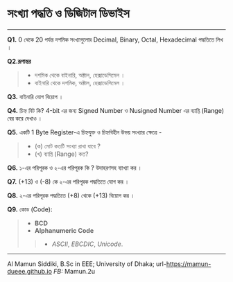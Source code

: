 # সংখ্যা পদ্ধতি ও ডিজিটাল ডিভাইস 
 ---
 **Q1.** 0 থেকে 20 পর্যন্ত দশমিক সংখ্যাগুলোর  Decimal, Binary, Octal, Hexadecimal পদ্ধতিতে লিখ । 

 **Q2.রূপান্তর** 
 >- দশমিক থেকে বাইনারি, অক্টাল, হেক্সাডেসিমেল । 
 >- বাইনারি থেকে দশমিক, অক্টাল, হেক্সাডেসিমেল । 
 
 **Q3.** বাইনারি যোগ বিয়োগ । 
 
 **Q4.** চিহ্ন বিট কি? 4-bit এর জন্য Signed Number ও Nusigned Number এর ব্যাপ্তি (Range) বের করে দেখাও । 
 
 **Q5.** একটি 1 Byte Register-এ চিহ্নযুক্ত ও চিহ্নবিহীন উভয় সংখ্যার ক্ষেত্রে - 
 >- (ক) মোট কতটি  সংখ্যা রাখা যাবে ? 
 >- (খ) ব্যাপ্তি (Range) কত? 
 
 **Q6.** ১-এর পরিপূরক ও ২-এর পরিপূরক কি ? উদাহরণসহ ব্যাখ্যা কর । 
 
 **Q7.** (+13)  ও (-8) কে ২-এর পরিপূরক পদ্ধতিতে যোগ কর । 
 
 **Q8.** ২-এর পরিপূরক পদ্ধতিতে (+8) থেকে (+13) বিয়োগ কর । 
 
 **Q9.** কোড (Code): 
 >- __BCD__
 >- __Alphanumeric Code__ 
 >>- _ASCII_, _EBCDIC_, _Unicode_. 
 
 ---
Al Mamun Siddiki, B.Sc in EEE; University of Dhaka;
url-https://mamun-dueee.github.io _FB:_ Mamun.2u
 
 

